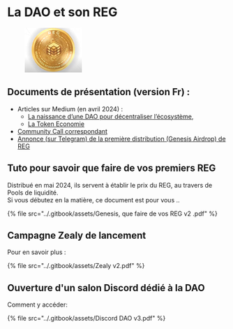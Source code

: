 # La DAO et son REG

<figure><img src="../.gitbook/assets/image (265).png" alt="" width="131"><figcaption></figcaption></figure>

## Documents de présentation (version Fr) :&#x20;

* Articles sur Medium (en avril 2024) :&#x20;
  * [La naissance d’une DAO pour décentraliser l’écosystème](https://medium.com/realtfrench/la-naissance-dune-dao-pour-d%C3%A9centraliser-l-%C3%A9cosyst%C3%A8me-1759b1a02b27),
  * [La Token Economie ](https://medium.com/realtfrench/token-economy-ce7a2455dead)
* [Community Call correspondant](https://www.youtube.com/watch?v=F-n7PQNDRds\&ab\_channel=RealT)
* [Annonce (sur Telegram) de la première distribution (Genesis Airdrop) de REG](https://t.me/Communication\_RealT\_FR/1165)

## Tuto pour savoir que faire de vos premiers REG

Distribué en mai 2024, ils servent à établir le prix du REG, au travers de Pools de liquidité. \
Si vous débutez en la matière, ce document est pour vous ..

{% file src="../.gitbook/assets/Genesis, que faire de vos REG v2 .pdf" %}

## Campagne Zealy de lancement

Pour en savoir plus :

{% file src="../.gitbook/assets/Zealy v2.pdf" %}

## Ouverture d'un salon Discord dédié à la DAO

Comment y accéder:&#x20;

{% file src="../.gitbook/assets/Discord DAO v3.pdf" %}

